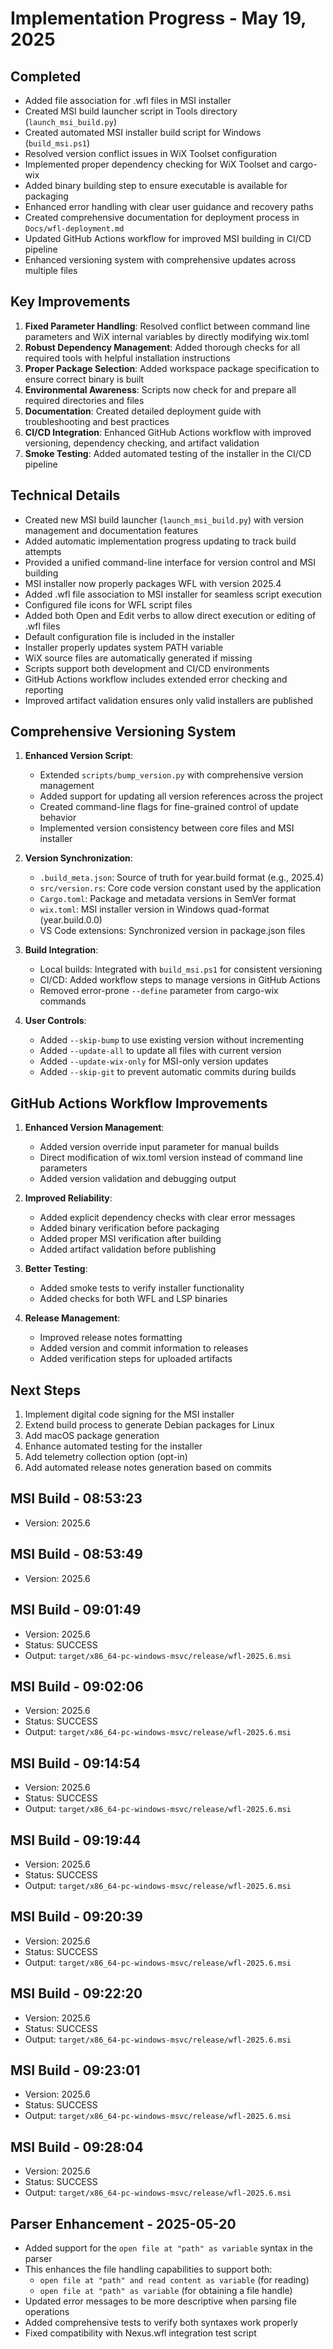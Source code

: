 # Implementation Progress - May 19, 2025

## Completed

- Added file association for .wfl files in MSI installer
- Created MSI build launcher script in Tools directory (`launch_msi_build.py`)
- Created automated MSI installer build script for Windows (`build_msi.ps1`)
- Resolved version conflict issues in WiX Toolset configuration
- Implemented proper dependency checking for WiX Toolset and cargo-wix
- Added binary building step to ensure executable is available for packaging
- Enhanced error handling with clear user guidance and recovery paths
- Created comprehensive documentation for deployment process in `Docs/wfl-deployment.md`
- Updated GitHub Actions workflow for improved MSI building in CI/CD pipeline
- Enhanced versioning system with comprehensive updates across multiple files

## Key Improvements

1. **Fixed Parameter Handling**: Resolved conflict between command line parameters and WiX internal variables by directly modifying wix.toml
2. **Robust Dependency Management**: Added thorough checks for all required tools with helpful installation instructions
3. **Proper Package Selection**: Added workspace package specification to ensure correct binary is built
4. **Environmental Awareness**: Scripts now check for and prepare all required directories and files
5. **Documentation**: Created detailed deployment guide with troubleshooting and best practices
6. **CI/CD Integration**: Enhanced GitHub Actions workflow with improved versioning, dependency checking, and artifact validation
7. **Smoke Testing**: Added automated testing of the installer in the CI/CD pipeline

## Technical Details

- Created new MSI build launcher (`launch_msi_build.py`) with version management and documentation features
- Added automatic implementation progress updating to track build attempts
- Provided a unified command-line interface for version control and MSI building
- MSI installer now properly packages WFL with version 2025.4
- Added .wfl file association to MSI installer for seamless script execution
- Configured file icons for WFL script files
- Added both Open and Edit verbs to allow direct execution or editing of .wfl files
- Default configuration file is included in the installer
- Installer properly updates system PATH variable
- WiX source files are automatically generated if missing
- Scripts support both development and CI/CD environments
- GitHub Actions workflow includes extended error checking and reporting
- Improved artifact validation ensures only valid installers are published

## Comprehensive Versioning System

1. **Enhanced Version Script**:
   - Extended `scripts/bump_version.py` with comprehensive version management
   - Added support for updating all version references across the project
   - Created command-line flags for fine-grained control of update behavior
   - Implemented version consistency between core files and MSI installer

2. **Version Synchronization**:
   - `.build_meta.json`: Source of truth for year.build format (e.g., 2025.4)
   - `src/version.rs`: Core code version constant used by the application
   - `Cargo.toml`: Package and metadata versions in SemVer format
   - `wix.toml`: MSI installer version in Windows quad-format (year.build.0.0)
   - VS Code extensions: Synchronized version in package.json files

3. **Build Integration**:
   - Local builds: Integrated with `build_msi.ps1` for consistent versioning
   - CI/CD: Added workflow steps to manage versions in GitHub Actions
   - Removed error-prone `--define` parameter from cargo-wix commands

4. **User Controls**:
   - Added `--skip-bump` to use existing version without incrementing
   - Added `--update-all` to update all files with current version
   - Added `--update-wix-only` for MSI-only version updates
   - Added `--skip-git` to prevent automatic commits during builds

## GitHub Actions Workflow Improvements

1. **Enhanced Version Management**: 
   - Added version override input parameter for manual builds
   - Direct modification of wix.toml version instead of command line parameters
   - Added version validation and debugging output

2. **Improved Reliability**:
   - Added explicit dependency checks with clear error messages
   - Added binary verification before packaging
   - Added proper MSI verification after building
   - Added artifact validation before publishing

3. **Better Testing**:
   - Added smoke tests to verify installer functionality
   - Added checks for both WFL and LSP binaries

4. **Release Management**:
   - Improved release notes formatting
   - Added version and commit information to releases
   - Added verification steps for uploaded artifacts

## Next Steps

1. Implement digital code signing for the MSI installer
2. Extend build process to generate Debian packages for Linux
3. Add macOS package generation
4. Enhance automated testing for the installer
5. Add telemetry collection option (opt-in)
6. Add automated release notes generation based on commits

## MSI Build - 08:53:23

- Version: 2025.6

## MSI Build - 08:53:49

- Version: 2025.6

## MSI Build - 09:01:49

- Version: 2025.6
- Status: SUCCESS
- Output: `target/x86_64-pc-windows-msvc/release/wfl-2025.6.msi`


## MSI Build - 09:02:06

- Version: 2025.6
- Status: SUCCESS
- Output: `target/x86_64-pc-windows-msvc/release/wfl-2025.6.msi`

## MSI Build - 09:14:54

- Version: 2025.6
- Status: SUCCESS
- Output: `target/x86_64-pc-windows-msvc/release/wfl-2025.6.msi`


## MSI Build - 09:19:44

- Version: 2025.6
- Status: SUCCESS
- Output: `target/x86_64-pc-windows-msvc/release/wfl-2025.6.msi`


## MSI Build - 09:20:39

- Version: 2025.6
- Status: SUCCESS
- Output: `target/x86_64-pc-windows-msvc/release/wfl-2025.6.msi`


## MSI Build - 09:22:20

- Version: 2025.6
- Status: SUCCESS
- Output: `target/x86_64-pc-windows-msvc/release/wfl-2025.6.msi`


## MSI Build - 09:23:01

- Version: 2025.6
- Status: SUCCESS
- Output: `target/x86_64-pc-windows-msvc/release/wfl-2025.6.msi`


## MSI Build - 09:28:04

- Version: 2025.6
- Status: SUCCESS
- Output: `target/x86_64-pc-windows-msvc/release/wfl-2025.6.msi`

## Parser Enhancement - 2025-05-20

- Added support for the `open file at "path" as variable` syntax in the parser
- This enhances the file handling capabilities to support both:
  - `open file at "path" and read content as variable` (for reading)
  - `open file at "path" as variable` (for obtaining a file handle)
- Updated error messages to be more descriptive when parsing file operations
- Added comprehensive tests to verify both syntaxes work properly
- Fixed compatibility with Nexus.wfl integration test script
